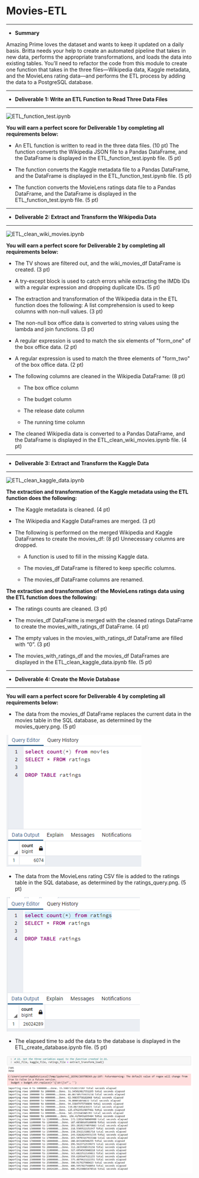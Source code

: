# Movies-ETL

-----------------------------------

- **Summary**

Amazing Prime loves the dataset and wants to keep it updated on a daily basis. Britta needs your help to create an automated pipeline that takes in new data, performs the appropriate transformations, and loads the data into existing tables. You’ll need to refactor the code from this module to create one function that takes in the three files—Wikipedia data, Kaggle metadata, and the MovieLens rating data—and performs the ETL process by adding the data to a PostgreSQL database.

-----------------------------------

- **Deliverable 1: Write an ETL Function to Read Three Data Files**

-----------------------------------

![ETL_function_test.ipynb](https://github.com/Bionicbabes/Movies-ETL/blob/main/ETL_function_test.ipynb)

**You will earn a perfect score for Deliverable 1 by completing all requirements below:**

-  An ETL function is written to read in the three data files. (10 pt)
The function converts the Wikipedia JSON file to a Pandas DataFrame, and the DataFrame is displayed in the ETL_function_test.ipynb file. (5 pt)

-  The function converts the Kaggle metadata file to a Pandas DataFrame, and the DataFrame is displayed in the ETL_function_test.ipynb file. (5 pt)

-  The function converts the MovieLens ratings data file to a Pandas DataFrame, and the DataFrame is displayed in the ETL_function_test.ipynb file. (5 pt)


-----------------------------------

- **Deliverable 2: Extract and Transform the Wikipedia Data**

-----------------------------------

![ETL_clean_wiki_movies.ipynb](https://github.com/Bionicbabes/Movies-ETL/blob/main/ETL_clean_wiki_movies.ipynb)

**You will earn a perfect score for Deliverable 2 by completing all requirements below:**

-  The TV shows are filtered out, and the wiki_movies_df DataFrame is created. (3 pt)

-  A try-except block is used to catch errors while extracting the IMDb IDs with a regular expression and dropping duplicate IDs. (5 pt)

-  The extraction and transformation of the Wikipedia data in the ETL function does the following:
   A list comprehension is used to keep columns with non-null values. (3 pt)
   
-  The non-null box office data is converted to string values using the lambda and join functions. (3 pt)

-  A regular expression is used to match the six elements of "form_one" of the box office data. (2 pt)

-  A regular expression is used to match the three elements of "form_two" of the box office data. (2 pt)

-  The following columns are cleaned in the Wikipedia DataFrame: (8 pt)
   
   -  The box office column
   
   -  The budget column
   
   -  The release date column
   
   -  The running time column
   
-  The cleaned Wikipedia data is converted to a Pandas DataFrame, and the DataFrame is displayed in the ETL_clean_wiki_movies.ipynb file. (4 pt)

-----------------------------------

- **Deliverable 3: Extract and Transform the Kaggle Data**

-----------------------------------

![ETL_clean_kaggle_data.ipynb](https://github.com/Bionicbabes/Movies-ETL/blob/main/ETL_clean_kaggle_data.ipynb)

**The extraction and transformation of the Kaggle metadata using the ETL function does the following:**

-  The Kaggle metadata is cleaned. (4 pt)

-  The Wikipedia and Kaggle DataFrames are merged. (3 pt)

-  The following is performed on the merged Wikipedia and Kaggle DataFrames to create the movies_df: (8 pt)
   Unnecessary columns are dropped.

   -  A function is used to fill in the missing Kaggle data.
   
   -  The movies_df DataFrame is filtered to keep specific columns.
   
   -  The movies_df DataFrame columns are renamed.
   
 **The extraction and transformation of the MovieLens ratings data using the ETL function does the following:**
   
-  The ratings counts are cleaned. (3 pt)

-  The movies_df DataFrame is merged with the cleaned ratings DataFrame to create the movies_with_ratings_df DataFrame. (4 pt)

-  The empty values in the movies_with_ratings_df DataFrame are filled with “0”. (3 pt)

-  The movies_with_ratings_df and the movies_df DataFrames are displayed in the ETL_clean_kaggle_data.ipynb file. (5 pt)

-----------------------------------

- **Deliverable 4: Create the Movie Database**

-----------------------------------

**You will earn a perfect score for Deliverable 4 by completing all requirements below:**

-  The data from the movies_df DataFrame replaces the current data in the movies table in the SQL database, as determined by the                movies_query.png. (5 pt)

![movies_query.png](https://github.com/Bionicbabes/Movies-ETL/blob/main/Reources/movies_query.png)

-  The data from the MovieLens rating CSV file is added to the ratings table in the SQL database, as determined by the ratings_query.png. (5    pt)

![ratings_query.png](https://github.com/Bionicbabes/Movies-ETL/blob/main/Reources/ratings_query.png)

-  The elapsed time to add the data to the database is displayed in the ETL_create_database.ipynb file. (5 pt)

![elapsed_time.PNG](https://github.com/Bionicbabes/Movies-ETL/blob/main/Reources/elapsed_time.PNG)









































